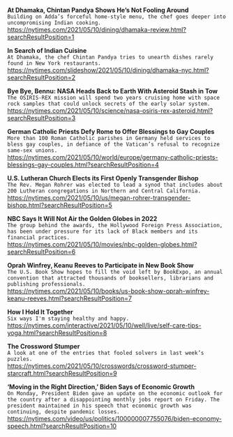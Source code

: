 **At Dhamaka, Chintan Pandya Shows He’s Not Fooling Around**\
`Building on Adda’s forceful home-style menu, the chef goes deeper into uncompromising Indian cooking.`\
https://nytimes.com/2021/05/10/dining/dhamaka-review.html?searchResultPosition=1

**In Search of Indian Cuisine**\
`At Dhamaka, the chef Chintan Pandya tries to unearth dishes rarely found in New York restaurants.`\
https://nytimes.com/slideshow/2021/05/10/dining/dhamaka-nyc.html?searchResultPosition=2

**Bye Bye, Bennu: NASA Heads Back to Earth With Asteroid Stash in Tow**\
`The OSIRIS-REX mission will spend two years cruising home with space rock samples that could unlock secrets of the early solar system.`\
https://nytimes.com/2021/05/10/science/nasa-osiris-rex-asteroid.html?searchResultPosition=3

**German Catholic Priests Defy Rome to Offer Blessings to Gay Couples**\
`More than 100 Roman Catholic parishes in Germany held services to bless gay couples, in defiance of the Vatican’s refusal to recognize same-sex unions.`\
https://nytimes.com/2021/05/10/world/europe/germany-catholic-priests-blessings-gay-couples.html?searchResultPosition=4

**U.S. Lutheran Church Elects its First Openly Transgender Bishop**\
`The Rev. Megan Rohrer was elected to lead a synod that includes about 200 Lutheran congregations in Northern and Central California.`\
https://nytimes.com/2021/05/10/us/megan-rohrer-transgender-bishop.html?searchResultPosition=5

**NBC Says It Will Not Air the Golden Globes in 2022**\
`The group behind the awards, the Hollywood Foreign Press Association, has been under pressure for its lack of Black members and its financial practices.`\
https://nytimes.com/2021/05/10/movies/nbc-golden-globes.html?searchResultPosition=6

**Oprah Winfrey, Keanu Reeves to Participate in New Book Show**\
`The U.S. Book Show hopes to fill the void left by BookExpo, an annual convention that attracted thousands of booksellers, librarians and publishing professionals.`\
https://nytimes.com/2021/05/10/books/us-book-show-oprah-winfrey-keanu-reeves.html?searchResultPosition=7

**How I Hold It Together**\
`Six ways I'm staying healthy and happy.`\
https://nytimes.com/interactive/2021/05/10/well/live/self-care-tips-yoga.html?searchResultPosition=8

**The Crossword Stumper**\
`A look at one of the entries that fooled solvers in last week’s puzzles.`\
https://nytimes.com/2021/05/10/crosswords/crossword-stumper-starcraft.html?searchResultPosition=9

**‘Moving in the Right Direction,’ Biden Says of Economic Growth**\
`On Monday, President Biden gave an update on the economic outlook for the country after a disappointing monthly jobs report on Friday. The president maintained in his speech that economic growth was continuing, despite pandemic losses.`\
https://nytimes.com/video/us/politics/100000007755076/biden-economy-speech.html?searchResultPosition=10

